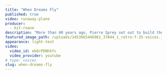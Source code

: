 ```yaml
---
title: "When Dreams Fly"
published: true
video: runaway-plane
producer:
  - kit-roane
description: "More than 40 years ago, Pierre Sprey set out to build the ultimate fighter jet. "
featured_image_path: /uploads/1453665446961_37844_1_retro-f-35-voices.jpg
appearance: light-text
video:
  video_id: ebQrPDNhkYc
  video_provider: youtube
# type: voices
slug: when-dreams-fly
---
```

